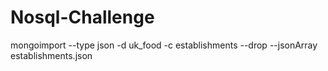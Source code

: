 # Nosql-Challenge
 mongoimport --type json -d uk_food -c establishments --drop --jsonArray establishments.json

